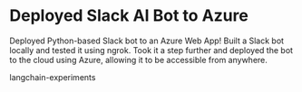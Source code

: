 # Deployed Slack AI Bot to Azure



Deployed Python-based Slack bot to an Azure Web App!  Built a Slack bot locally and tested it using ngrok.  Took it a step further and deployed the bot to the cloud using Azure, allowing it to be accessible from anywhere.




langchain-experiments
